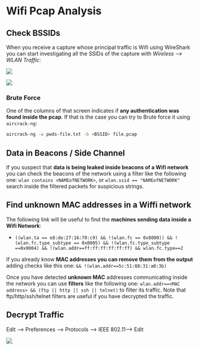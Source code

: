 # Wifi Pcap Analysis

## Check BSSIDs

When you receive a capture whose principal traffic is Wifi using WireShark you can start investigating all the SSIDs of the capture with _Wireless --&gt; WLAN Traffic_:

![](../../.gitbook/assets/image%20%28426%29.png)

![](../../.gitbook/assets/image%20%28429%29.png)

### Brute Force

One of the columns of that screen indicates if **any authentication was found inside the pcap**. If that is the case you can try to Brute force it using `aircrack-ng`:

```bash
aircrack-ng -w pwds-file.txt -b <BSSID> file.pcap
```

## Data in Beacons / Side Channel

If you suspect that **data is being leaked inside beacons of a Wifi network** you can check the beacons of the network using a filter like the following one: `wlan contains <NAMEofNETWORK>`, or `wlan.ssid == "NAMEofNETWORK"` search inside the filtered packets for suspicious strings.

## Find unknown MAC addresses in a Wiffi network

The following link will be useful to find the **machines sending data inside a Wifi Network**:

* `((wlan.ta == e8:de:27:16:70:c9) && !(wlan.fc == 0x8000)) && !(wlan.fc.type_subtype == 0x0005) && !(wlan.fc.type_subtype ==0x0004) && !(wlan.addr==ff:ff:ff:ff:ff:ff) && wlan.fc.type==2`

If you already know **MAC addresses you can remove them from the output** adding checks like this one: `&& !(wlan.addr==5c:51:88:31:a0:3b)`

Once you have detected **unknown MAC** addresses communicating inside the network you can use **filters** like the following one: `wlan.addr==<MAC address> && (ftp || http || ssh || telnet)` to filter its traffic. Note that ftp/http/ssh/telnet filters are useful if you have decrypted the traffic.

## Decrypt Traffic

Edit --&gt; Preferences --&gt; Protocols --&gt; IEEE 802.11--&gt; Edit

![](../../.gitbook/assets/image%20%28427%29.png)

